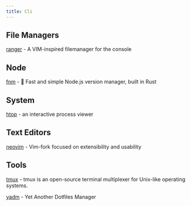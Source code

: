 ```yaml
---
title: Cli
---
```


## File Managers

[ranger](https://github.com/ranger/ranger) - A VIM-inspired filemanager for the console

## Node

[fnm](https://github.com/Schniz/fnm) - 🚀 Fast and simple Node.js version manager, built in Rust

## System

[htop](https://htop.dev/) - an interactive process viewer

## Text Editors

[neovim](https://neovim.io/) - Vim-fork focused on extensibility and usability

## Tools

[tmux](https://github.com/tmux/tmux) - tmux is an open-source terminal multiplexer for Unix-like operating systems.

[yadm](https://yadm.io/) - Yet Another Dotfiles Manager

